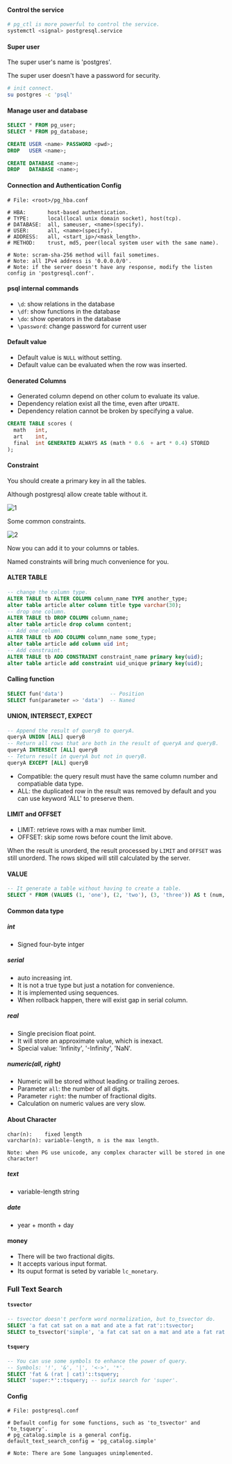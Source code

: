 #### Control the service

```bash
# pg_ctl is more powerful to control the service.
systemctl <signal> postgresql.service
```

#### Super user

The super user's name is 'postgres'.

The super user doesn't have a password for security.

```bash
# init connect.
su postgres -c 'psql'
```

#### Manage user and database

```sql
SELECT * FROM pg_user;
SELECT * FROM pg_database;

CREATE USER <name> PASSWORD <pwd>;
DROP   USER <name>;

CREATE DATABASE <name>;
DROP   DATABASE <name>;
```

#### Connection and Authentication Config

```plaintext
# File: <root>/pg_hba.conf

# HBA:       host-based authentication.
# TYPE:      local(local unix domain socket), host(tcp).
# DATABASE:  all, sameuser, <name>(specify).
# USER:      all, <name>(specify).
# ADDRESS:   all, <start_ip>/<mask_length>.
# METHOD:    trust, md5, peer(local system user with the same name).

# Note: scram-sha-256 method will fail sometimes.
# Note: all IPv4 address is '0.0.0.0/0'.
# Note: if the server doesn't have any response, modify the listen config in 'postgresql.conf'.
```

#### psql internal commands

* `\d`:  show relations in the database
* `\df`: show functions in the database
* `\do`: show operators in the database
* `\password`: change password for current user

#### Default value

* Default value is `NULL` without setting.
* Default value can be evaluated when the row was inserted.

#### Generated Columns

* Generated column depend on other colum to evaluate its value.
* Dependency relation exist all the time, even after `UPDATE`.
* Dependency relation cannot be broken by specifying a value.

```sql
CREATE TABLE scores (
  math   int,
  art    int,
  final  int GENERATED ALWAYS AS (math * 0.6  + art * 0.4) STORED
);
```

#### Constraint

You should create a primary key in all the tables.

Although postgresql allow create table without it.

![1](https://mintul.liaoxiang.site/Database/1.png)

Some common constraints.

![2](https://mintul.liaoxiang.site/Database/2.png)

Now you can add it to your columns or tables.

Named constraints will bring much convenience for you.

#### ALTER TABLE

```sql
-- change the column type.
ALTER TABLE tb ALTER COLUMN column_name TYPE another_type;
alter table article alter column title type varchar(30);
-- drop one column.
ALTER TABLE tb DROP COLUMN column_name;
alter table article drop column content;
-- Add one column.
ALTER TABLE tb ADD COLUMN column_name some_type;
alter table article add column uid int;
-- Add constraint.
ALTER TABLE tb ADD CONSTRAINT constraint_name primary key(uid);
alter table article add constraint uid_unique primary key(uid);
```

#### Calling function

```sql
SELECT fun('data')               -- Position
SELECT fun(parameter => 'data')  -- Named
```

#### UNION, INTERSECT, EXPECT

```sql
-- Append the result of queryB to queryA.
queryA UNION [ALL] queryB
-- Return all rows that are both in the result of queryA and queryB.
queryA INTERSECT [ALL] queryB
-- Teturn result in queryA but not in queryB.
queryA EXCEPT [ALL] queryB
```

* Compatible: the query result must have the same column number and compatiable data type.
* ALL: the duplicated row in the result was removed by default and you can use keyword 'ALL' to preserve them.

#### LIMIT and OFFSET

* LIMIT: retrieve rows with a max number limit.
* OFFSET: skip some rows before count the limit above.

When the result is unorderd, the result processed by `LIMIT` and `OFFSET` was still unorderd.
The rows skiped will still calculated by the server.

#### VALUE

```sql
-- It generate a table without having to create a table.
SELECT * FROM (VALUES (1, 'one'), (2, 'two'), (3, 'three')) AS t (num, letter);
```

#### Common data type

##### int

* Signed four-byte intger

##### serial

* auto increasing int.
* It is not a true type but just a notation for convenience.
* It is implemented using sequences.
* When rollback happen, there will exist gap in serial column.

##### real

* Single precision float point.
* It will store an approximate value, which is inexact.
* Special value: 'Infinity', '-Infinity', 'NaN'.

##### numeric(all, right)

* Numeric will be stored without leading or trailing zeroes.
* Parameter `all`: the number of all digits.
* Parameter `right`: the number of fractional digits.
* Calculation on numeric values are very slow.

#### About Character

```plaintext
char(n):    fixed length
varchar(n): variable-length, n is the max length.

Note: when PG use unicode, any complex character will be stored in one character!
```

##### text

* variable-length string

##### date

* year + month + day

#### money

* There will be two fractional digits.
* It accepts various input format.
* Its ouput format is seted by variable `lc_monetary`.

### Full Text Search

#### `tsvector`

```sql
-- tsvector doesn't perform word normalization, but to_tsvector do. 
SELECT 'a fat cat sat on a mat and ate a fat rat'::tsvector;
SELECT to_tsvector('simple', 'a fat cat sat on a mat and ate a fat rat');
```

#### `tsquery`

```sql
-- You can use some symbols to enhance the power of query.
-- Symbols: '!', '&', '|', '<->', '*'. 
SELECT 'fat & (rat | cat)'::tsquery;
SELECT 'super:*'::tsquery; -- sufix search for 'super'.
```

#### Config

```plaintext
# File: postgresql.conf

# Default config for some functions, such as 'to_tsvector' and 'to_tsquery'.
# pg_catalog.simple is a general config.
default_text_search_config = 'pg_catalog.simple'

# Note: There are Some languages unimplemented.
```
